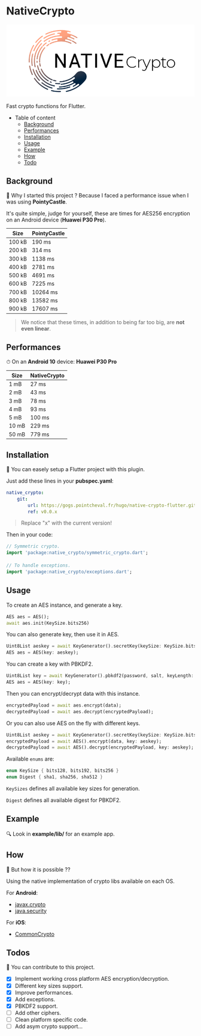 # NativeCrypto

![native_crypto](/assets/native_crypto.png)

Fast crypto functions for Flutter.

* Table of content
  * [Background](#background)
  * [Performances](#performances)
  * [Installation](#installation)
  * [Usage](#usage)
  * [Example](#example)
  * [How](#how)
  * [Todo](#todo)

## Background

🤔 Why I started this project ?
Because I faced a performance issue when I was using **PointyCastle**.

It's quite simple, judge for yourself, these are times for AES256 encryption on an Android device (**Huawei P30 Pro**).

| Size | PointyCastle |
|------|--------------|
| 100 kB | 190 ms
| 200 kB | 314 ms
| 300 kB | 1138 ms
| 400 kB | 2781 ms
| 500 kB | 4691 ms
| 600 kB | 7225 ms
| 700 kB | 10264 ms
| 800 kB | 13582 ms
| 900 kB | 17607 ms

> We notice that these times, in addition to being far too big, are **not even linear**.

## Performances

⏱ On an **Android 10** device: **Huawei P30 Pro**

| Size | NativeCrypto |
|------|--------------|
| 1 mB | 27 ms
| 2 mB | 43 ms
| 3 mB | 78 ms
| 4 mB | 93 ms
| 5 mB | 100 ms
| 10 mB | 229 ms
| 50 mB | 779 ms

## Installation

🚧 You can easely setup a Flutter project with this plugin.

Just add these lines in your **pubspec.yaml**:

```yaml
native_crypto:
    git:
        url: https://gogs.pointcheval.fr/hugo/native-crypto-flutter.git
        ref: v0.0.x
```

> Replace "x" with the current version!

Then in your code:

```dart
// Symmetric crypto.
import 'package:native_crypto/symmetric_crypto.dart';

// To handle exceptions.
import 'package:native_crypto/exceptions.dart';
```

## Usage

To create an AES instance, and generate a key.

```dart
AES aes = AES();
await aes.init(KeySize.bits256)
```

You can also generate key, then use it in AES.

```dart
Uint8List aeskey = await KeyGenerator().secretKey(keySize: KeySize.bits256);
AES aes = AES(key: aeskey);
```

You can create a key with PBKDF2.

```dart
Uint8List key = await KeyGenerator().pbkdf2(password, salt, keyLength: 32, iteration: 10000, digest: Digest.sha256);
AES aes = AES(key: key);
```

Then you can encrypt/decrypt data with this instance.

```dart
encryptedPayload = await aes.encrypt(data);
decryptedPayload = await aes.decrypt(encryptedPayload);
```

Or you can also use AES on the fly with different keys.

```dart
Uint8List aeskey = await KeyGenerator().secretKey(keySize: KeySize.bits256);
encryptedPayload = await AES().encrypt(data, key: aeskey);
decryptedPayload = await AES().decrypt(encryptedPayload, key: aeskey);
```

Available `enums` are:

```dart
enum KeySize { bits128, bits192, bits256 }
enum Digest { sha1, sha256, sha512 }
```

`KeySizes` defines all available key sizes for generation.

`Digest` defines all available digest for PBKDF2.

## Example

🔍 Look in **example/lib/** for an example app.

## How

🔬 But how it is possible ??

Using the native implementation of crypto libs available on each OS.

For **Android**:

* [javax.crypto](https://docs.oracle.com/javase/7/docs/api/javax/crypto/package-summary.html)
* [java.security](https://docs.oracle.com/javase/7/docs/api/java/security/package-summary.html)

For **iOS**:

* [CommonCrypto](https://developer.apple.com/library/archive/documentation/Security/Conceptual/cryptoservices/Introduction/Introduction.html)

## Todos

🚀 You can contribute to this project.

* [x] Implement working cross platform AES encryption/decryption.
* [x] Different key sizes support.
* [x] Improve performances.
* [x] Add exceptions.
* [x] PBKDF2 support.
* [ ] Add other ciphers.
* [ ] Clean platform specific code.
* [ ] Add asym crypto support...
